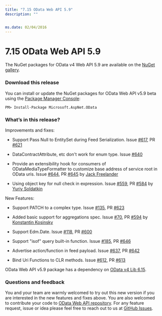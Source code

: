 ```yaml
---
title: "7.15 OData Web API 5.9"
description: ""


ms.date: 02/04/2016
---
```

# 7.15 OData Web API 5.9

The NuGet packages for OData v4 Web API 5.9 are available on the [NuGet gallery](https://www.nuget.org/).

### Download this release

You can install or update the NuGet packages for OData Web API v5.9 beta using the [Package Manager Console](https://docs.nuget.org/docs/start-here/using-the-package-manager-console):

```
PM> Install-Package Microsoft.AspNet.OData
```

### What’s in this release?

Improvements and fixes:

* Support Pass Null to EntitySet during Feed Serialization. Issue [#617](https://github.com/OData/WebApi/issues/617), PR [#621](https://github.com/OData/WebApi/pull/621)

* DataContractAttribute, etc don't work for enum type. Issue [#640](https://github.com/OData/WebApi/issues/640)

* Provide an extensibility hook for consumers of ODataMediaTypeFormatter to customize base address of service root in OData uris. Issue [#644](https://github.com/OData/WebApi/issues/644), PR [#645](https://github.com/OData/WebApi/pull/645) by [Jack Freelander](https://github.com/jackfree)

* Using object key for null check in expression. Issue [#559](https://github.com/OData/WebApi/issues/559), PR [#584](https://github.com/OData/WebApi/pull/584) by [Yuriy Soldatkin](https://github.com/postoronnimw) 



New Features:

* Support PATCH to a complex type. Issue [#135](https://github.com/OData/WebApi/issues/135), PR [#623](https://github.com/OData/WebApi/pull/623)

* Added basic support for aggregations spec. Issue [#70](https://github.com/OData/WebApi/issues/70), PR [#594](https://github.com/OData/WebApi/pull/594)  by [Konstantin Kosinsky](https://github.com/kosinsky)

* Support Edm.Date. Issue [#118](https://github.com/OData/WebApi/pull/118), PR [#600](https://github.com/OData/WebApi/pull/600)

* Support "isof" query built-in function. Issue [#185](https://github.com/OData/WebApi/issues/185), PR [#646](https://github.com/OData/WebApi/pull/646)

* Advertise action/function in feed payload. Issue [#637](https://github.com/OData/WebApi/issues/637), PR [#642](https://github.com/OData/WebApi/pull/642)

* Bind Uri Functions to CLR methods. Issue [#612](https://github.com/OData/WebApi/issues/612), PR [#613](https://github.com/OData/WebApi/pull/613)

OData Web API v5.9 package has a dependency on [OData v4 Lib 6.15](https://odata.github.io/odata.net/#ODL-6.15.0).

### Questions and feedback

You and your team are warmly welcomed to try out this new version if you are interested in the new features and fixes above. You are also welcomed to contribute your code to [OData Web API repository](https://github.com/OData/WebApi). For any feature request, issue or idea please feel free to reach out to us at 
[GitHub Issues](https://github.com/OData/WebApi/issues). 
